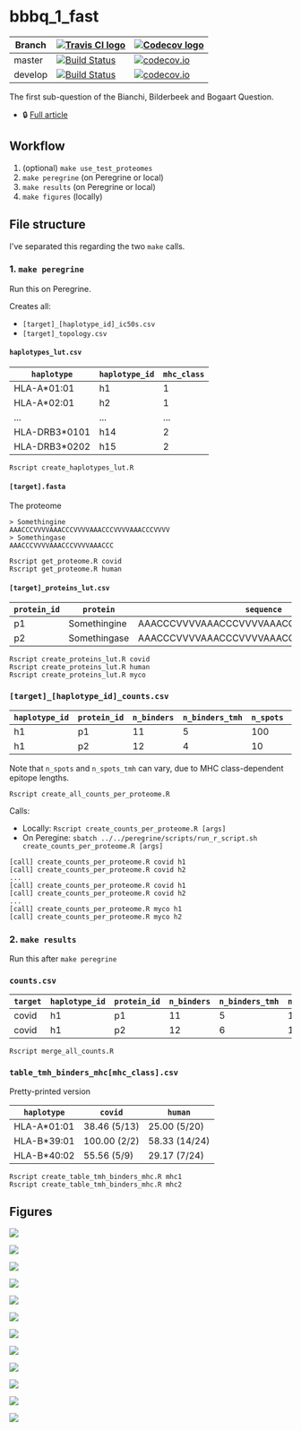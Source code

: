 # bbbq_1_fast

Branch |[![Travis CI logo](pics/TravisCI.png)](https://travis-ci.org)                                                                             |[![Codecov logo](pics/Codecov.png)](https://www.codecov.io)
-------|------------------------------------------------------------------------------------------------------------------------------------------|------------------------------------------------------------------------------------------------------------------------------------------------------------------------
master |[![Build Status](https://travis-ci.org/richelbilderbeek/bbbq_1_fast.svg?branch=master)](https://travis-ci.org/richelbilderbeek/bbbq_1_fast) |[![codecov.io](https://codecov.io/github/richelbilderbeek/bbbq_1_fast/coverage.svg?branch=master)](https://codecov.io/github/richelbilderbeek/bbbq_1_fast/branch/master)
develop|[![Build Status](https://travis-ci.org/richelbilderbeek/bbbq_1_fast.svg?branch=develop)](https://travis-ci.org/richelbilderbeek/bbbq_1_fast)|[![codecov.io](https://codecov.io/github/richelbilderbeek/bbbq_1_fast/coverage.svg?branch=develop)](https://codecov.io/github/richelbilderbeek/bbbq_1_fast/branch/develop)

The first sub-question of the Bianchi, Bilderbeek and Bogaart Question.

 * :lock: [Full article](https://github.com/richelbilderbeek/bbbq_article)

## Workflow

  1. (optional) `make use_test_proteomes`
  2. `make peregrine` (on Peregrine or local)
  3. `make results` (on Peregrine or local)
  4. `make figures` (locally)

## File structure

I've separated this regarding the two `make` calls.


### 1. `make peregrine`

Run this on Peregrine.

Creates all:

 * `[target]_[haplotype_id]_ic50s.csv`
 * `[target]_topology.csv`

#### `haplotypes_lut.csv`

`haplotype`  |`haplotype_id`|`mhc_class`
-------------|--------------|-----------
HLA-A*01:01  |h1            |1
HLA-A*02:01  |h2            |1
...          |...           |...
HLA-DRB3*0101|h14           |2
HLA-DRB3*0202|h15           |2

```
Rscript create_haplotypes_lut.R
```

#### `[target].fasta`

The proteome

```
> Somethingine
AAACCCVVVVAAACCCVVVVAAACCCVVVVAAACCCVVVV
> Somethingase
AAACCCVVVVAAACCCVVVVAAACCC
```

```
Rscript get_proteome.R covid
Rscript get_proteome.R human
```

#### `[target]_proteins_lut.csv`

`protein_id`|`protein`     |`sequence`
------------|--------------|----------------------------------------
p1          |Somethingine  |AAACCCVVVVAAACCCVVVVAAACCCVVVVAAACCCVVVV
p2          |Somethingase  |AAACCCVVVVAAACCCVVVVAAACCC

```
Rscript create_proteins_lut.R covid
Rscript create_proteins_lut.R human
Rscript create_proteins_lut.R myco
```


### `[target]_[haplotype_id]_counts.csv`

`haplotype_id`|`protein_id`|`n_binders`|`n_binders_tmh`|`n_spots`|`n_spots_tmh`
--------------|------------|-----------|---------------|---------|-------------
h1            |p1          |11         |5              |100      |20
h1            |p2          |12         |4              |10       |2

Note that `n_spots` and `n_spots_tmh` can vary, 
due to MHC class-dependent epitope lengths.

```
Rscript create_all_counts_per_proteome.R
```

Calls:

 * Locally: `Rscript create_counts_per_proteome.R [args]`
 * On Peregine: `sbatch ../../peregrine/scripts/run_r_script.sh create_counts_per_proteome.R [args]`

```
[call] create_counts_per_proteome.R covid h1
[call] create_counts_per_proteome.R covid h2
...
[call] create_counts_per_proteome.R covid h1
[call] create_counts_per_proteome.R covid h2
...
[call] create_counts_per_proteome.R myco h1
[call] create_counts_per_proteome.R myco h2
```

### 2. `make results`

Run this after `make peregrine`

### `counts.csv`

`target`|`haplotype_id`|`protein_id`|`n_binders`|`n_binders_tmh`|`n_spots`|`n_spots_tmh`
--------|--------------|------------|-----------|---------------|---------|-------------
covid   |h1            |p1          |11         |5              |100      |20
covid   |h1            |p2          |12         |6              |101      |20


```
Rscript merge_all_counts.R
```

### `table_tmh_binders_mhc[mhc_class].csv`

Pretty-printed version

`haplotype`|`covid`      |`human`
-----------|-------------|-------------
HLA-A*01:01| 38.46 (5/13)| 25.00 (5/20)
HLA-B*39:01| 100.00 (2/2)|58.33 (14/24)
HLA-B*40:02|  55.56 (5/9)| 29.17 (7/24)

```
Rscript create_table_tmh_binders_mhc.R mhc1
Rscript create_table_tmh_binders_mhc.R mhc2
```

## Figures

![](fig_f_tmh_mhc1_grid.png)

![](fig_f_tmh_mhc1_grid_virus_only.png)

![](fig_f_tmh_mhc1_normalized.png)

![](fig_f_tmh_mhc1_normalized_virus_only.png)

![](fig_f_tmh_mhc1.png)

![](fig_f_tmh_mhc1_virus_only.png)

![](fig_f_tmh_mhc2_grid.png)

![](fig_f_tmh_mhc2_grid_virus_only.png)

![](fig_f_tmh_mhc2_normalized.png)

![](fig_f_tmh_mhc2_normalized_virus_only.png)

![](fig_f_tmh_mhc2.png)

![](fig_f_tmh_mhc2_virus_only.png)

